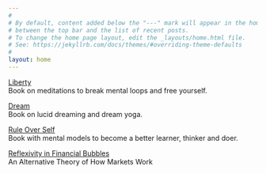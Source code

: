 ```yaml
---
#
# By default, content added below the "---" mark will appear in the home page
# between the top bar and the list of recent posts.
# To change the home page layout, edit the _layouts/home.html file.
# See: https://jekyllrb.com/docs/themes/#overriding-theme-defaults
#
layout: home
---
```


[Liberty](https://link.com.de/liberty)
<br>
Book on meditations to break mental loops and free yourself.

[Dream](https://link.com.de/dream)
<br>
Book on lucid dreaming and dream yoga.

[Rule Over Self](https://link.com.de/ruleoverself)
<br>
Book with mental models to become a better learner, thinker and doer.
<br>

[Reflexivity in Financial Bubbles](https://link.com.de/reflexivity)
<br>
An Alternative Theory of How Markets Work


